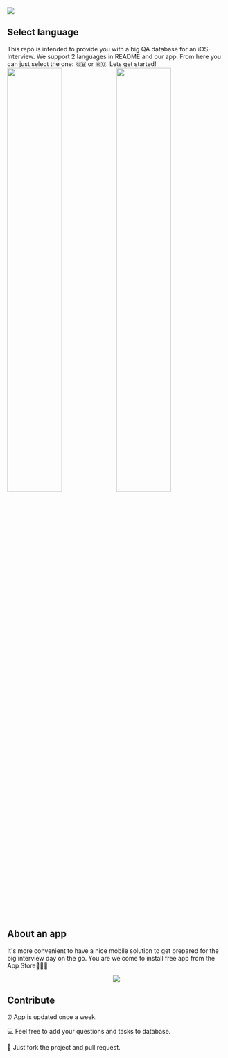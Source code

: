 
<img src="https://github.com/dashvlas/awesome-ios-interview/blob/master/Resources/Main.png">

## Select language
This repo is intended to provide you with a big QA database for an iOS-Interview. We support 2 languages in README and our app. From here you can just select the one: 🇬🇧 or 🇷🇺. Lets get started!
<a href="https://github.com/dashvlas/awesome-ios-interview/blob/master/Resources/Russian.md"><img src="https://github.com/dashvlas/awesome-ios-interview/blob/master/Resources/Artboard-filled-left.png" width=50%></a><a href="https://github.com/dashvlas/awesome-ios-interview/blob/master/Resources/English.md"><img src="https://github.com/dashvlas/awesome-ios-interview/blob/master/Resources/Artboard-filled-right.png" width=50%></a>

## About an app
It's more convenient to have a nice mobile solution to get prepared for the big interview day on the go. 
You are welcome to install free app from the App Store👨🏼‍💻   
<p align="center"><img src="https://github.com/dashvlas/awesome-ios-interview/blob/master/Resources/Devices.jpg"></p>

## Contribute
⏰ App is updated once a week.

💻 Feel free to add your questions and tasks to database.

🚀 Just fork the project and pull request.
